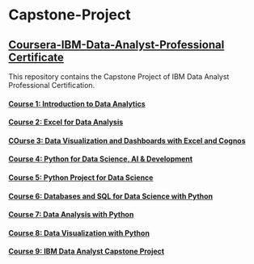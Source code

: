 # Capstone-Project

## [Coursera-IBM-Data-Analyst-Professional Certificate](https://www.coursera.org/professional-certificates/ibm-data-analyst)

This repository contains the Capstone Project of IBM Data Analyst Professional Certification.


#### [Course 1: Introduction to Data Analytics](https://www.coursera.org/learn/introduction-to-data-analytics?specialization=ibm-data-analyst)
#### [Course 2: Excel for Data Analysis](https://www.coursera.org/learn/excel-basics-data-analysis-ibm?specialization=ibm-data-analyst)
#### [COurse 3: Data Visualization and Dashboards with Excel and Cognos](https://www.coursera.org/learn/data-visualization-dashboards-excel-cognos?specialization=ibm-data-analyst)
#### [Course 4: Python for Data Science, AI & Development](https://www.coursera.org/learn/python-for-applied-data-science-ai?specialization=ibm-data-analyst)
#### [Course 5: Python Project for Data Science](https://www.coursera.org/learn/python-project-for-data-science?specialization=ibm-data-analyst)
#### [Course 6: Databases and SQL for Data Science with Python](https://www.coursera.org/learn/sql-data-science?specialization=ibm-data-analyst)
#### [Course 7: Data Analysis with Python](https://www.coursera.org/learn/data-analysis-with-python?specialization=ibm-data-analyst)
#### [Course 8: Data Visualization with Python](https://www.coursera.org/learn/python-for-data-visualization?specialization=ibm-data-analyst)
#### [Course 9: IBM Data Analyst Capstone Project](https://www.coursera.org/learn/ibm-data-analyst-capstone-project?specialization=ibm-data-analyst)
